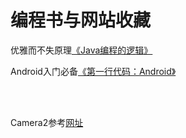 # 编程书与网站收藏

优雅而不失原理[《Java编程的逻辑》](https://weread.qq.com/web/bookDetail/b51320f05e159eb51b29226)

Android入门必备[《第一行代码：Android》](https://weread.qq.com/web/bookDetail/73532150723f022f73516a6)

<br>

<br>



Camera2参考[网址](https://redspider110.github.io/)



